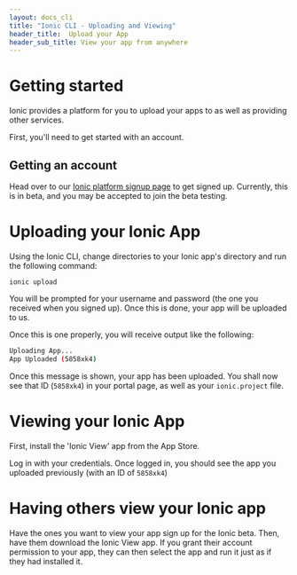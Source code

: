 ```yaml
---
layout: docs_cli
title: "Ionic CLI - Uploading and Viewing"
header_title:  Upload your App
header_sub_title: View your app from anywhere
---
```


# Getting started

Ionic provides a platform for you to upload your apps to as well as providing other services.

First, you'll need to get started with an account.

## Getting an account

Head over to our [Ionic platform signup page](http://apps.ionic.io/signup) to get signed up. Currently, this is in beta, and you may be accepted to join the beta testing.

# Uploading your Ionic App

Using the Ionic CLI, change directories to your Ionic app's directory and run the following command:

`ionic upload`

You will be prompted for your username and password (the one you received when you signed up). Once this is done, your app will be uploaded to us.

Once this is one properly, you will receive output like the following:

```bash
Uploading App...
App Uploaded (5858xk4)
```

Once this message is shown, your app has been uploaded. You shall now see that ID (`5858xk4`) in your portal page, as well as your `ionic.project` file.

# Viewing your Ionic App

First, install the 'Ionic View' app from the App Store.

Log in with your credentials. Once logged in, you should see the app you uploaded previously (with an ID of `5858xk4`)

# Having others view your Ionic app

Have the ones you want to view your app sign up for the Ionic beta. Then, have them download the Ionic View app. If you grant their account permission to your app, they can then select the app and run it just as if they had installed it.

